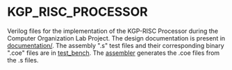 # KGP_RISC_PROCESSOR

Verilog files for the implementation of the KGP-RISC Processor during the Computer Organization Lab Project. The design documentation is present in [documentation/](./documentation). The assembly ".s" test files and their corresponding binary ".coe" files are in [test_bench](./test_bench/). The [assembler](./assembler.cpp) generates the .coe files from the .s files.